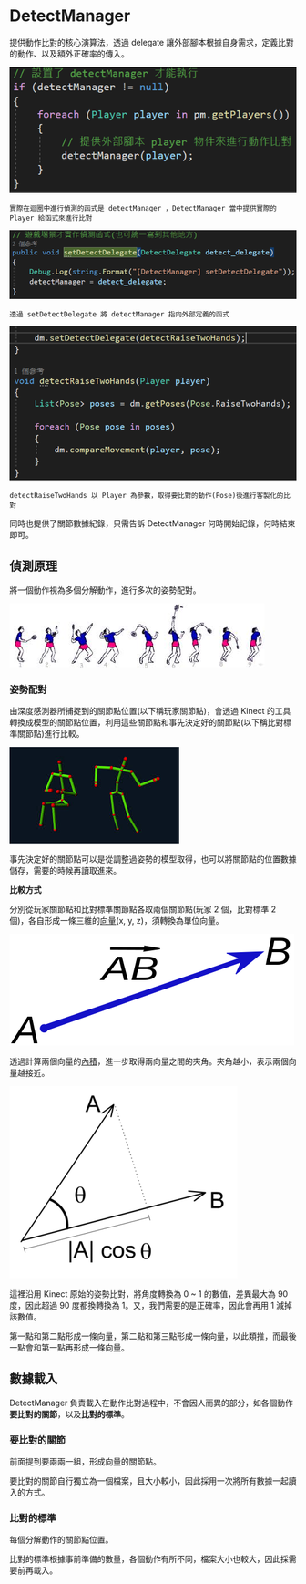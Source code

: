 # DetectManager

提供動作比對的核心演算法，透過 delegate 讓外部腳本根據自身需求，定義比對的動作、以及額外正確率的傳入。

![detectManager](/document/image/detectManager.png)

`實際在迴圈中進行偵測的函式是 detectManager ，DetectManager 當中提供實際的 Player 給函式來進行比對`

![setDetectDelegate](/document/image/setDetectDelegate.png)

`透過 setDetectDelegate 將 detectManager 指向外部定義的函式`

![detectRaiseTwoHands](/document/image/detectRaiseTwoHands.png)

`detectRaiseTwoHands 以 Player 為參數，取得要比對的動作(Pose)後進行客製化的比對`

同時也提供了關節數據紀錄，只需告訴 DetectManager 何時開始記錄，何時結束即可。

## 偵測原理

將一個動作視為多個分解動作，進行多次的姿勢配對。

![圖片代替文字](/document/image/ActionDecomposition.png)

### 姿勢配對

由深度感測器所捕捉到的關節點位置(以下稱玩家關節點)，會透過 Kinect 的工具轉換成模型的關節點位置，利用這些關節點和事先決定好的關節點(以下稱比對標準關節點)進行比較。

![圖片代替文字](/document/image/CompareSkeleton.png)

事先決定好的關節點可以是從調整過姿勢的模型取得，也可以將關節點的位置數據儲存，需要的時候再讀取進來。

**比較方式**

分別從玩家關節點和比對標準關節點各取兩個關節點(玩家 2 個，比對標準 2 個)，各自形成一條三維的[向量](https://zh.wikipedia.org/wiki/%E5%90%91%E9%87%8F)(x, y, z)，須轉換為單位向量。

![圖片代替文字](/document/image/vector.png)

透過計算兩個向量的[內積](https://zh.wikipedia.org/wiki/%E7%82%B9%E7%A7%AF)，進一步取得兩向量之間的夾角。夾角越小，表示兩個向量越接近。

![圖片代替文字](/document/image/DotProduct.png)

這裡沿用 Kinect 原始的姿勢比對，將角度轉換為 0 ~ 1 的數值，差異最大為 90 度，因此超過 90 度都換轉換為 1。又，我們需要的是正確率，因此會再用 1 減掉該數值。

第一點和第二點形成一條向量，第二點和第三點形成一條向量，以此類推，而最後一點會和第一點再形成一條向量。

## 數據載入

DetectManager 負責載入在動作比對過程中，不會因人而異的部分，如各個動作**要比對的關節**，以及**比對的標準**。

### 要比對的關節

前面提到要兩兩一組，形成向量的關節點。

要比對的關節自行獨立為一個檔案，且大小較小，因此採用一次將所有數據一起讀入的方式。

### 比對的標準

每個分解動作的關節點位置。

比對的標準根據事前準備的數量，各個動作有所不同，檔案大小也較大，因此採需要前再載入。